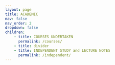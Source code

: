 ```yaml
---
layout: page
title: ACADEMIC
nav: false
nav_order: 2
dropdown: false
children: 
    - title: COURSES UNDERTAKEN
      permalink: /courses/
    - title: divider
    - title: INDEPENDENT STUDY and LECTURE NOTES
      permalink: /independent/
---
```

